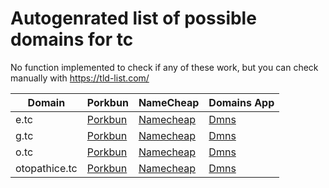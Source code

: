 # Autogenrated list of possible domains for tc

No function implemented to check if any of these work, but you can check manually with https://tld-list.com/

| Domain | Porkbun | NameCheap | Domains App |
|---|---|---|---|
| e.tc | [Porkbun](https://porkbun.com/checkout/search?prb=e814663da1&tlds=&idnLanguage=&search=search&q=e.tc) | [Namecheap](https://www.namecheap.com/domains/registration/results/?domain=e.tc) | [Dmns](https://dmns.app/domains?q=e.tc) |
| g.tc | [Porkbun](https://porkbun.com/checkout/search?prb=e814663da1&tlds=&idnLanguage=&search=search&q=g.tc) | [Namecheap](https://www.namecheap.com/domains/registration/results/?domain=g.tc) | [Dmns](https://dmns.app/domains?q=g.tc) |
| o.tc | [Porkbun](https://porkbun.com/checkout/search?prb=e814663da1&tlds=&idnLanguage=&search=search&q=o.tc) | [Namecheap](https://www.namecheap.com/domains/registration/results/?domain=o.tc) | [Dmns](https://dmns.app/domains?q=o.tc) |
| otopathice.tc | [Porkbun](https://porkbun.com/checkout/search?prb=e814663da1&tlds=&idnLanguage=&search=search&q=otopathice.tc) | [Namecheap](https://www.namecheap.com/domains/registration/results/?domain=otopathice.tc) | [Dmns](https://dmns.app/domains?q=otopathice.tc) |
